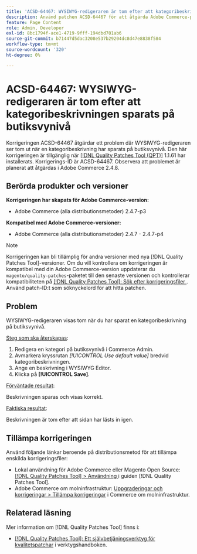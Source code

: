 ```yaml
---
title: 'ACSD-64467: WYSIWYG-redigeraren är tom efter att kategoribeskrivningen sparats på butiksvynivå'
description: Använd patchen ACSD-64467 för att åtgärda Adobe Commerce-problemet där WYSIWYG-redigeraren ser tom ut när du har sparat en kategoribeskrivning på butiksvynivå.
feature: Page Content
role: Admin, Developer
exl-id: 8bc1794f-ace1-4719-9fff-194dbd701ab6
source-git-commit: b71447d5dac3208e537b29204dc8d47e8838f584
workflow-type: tm+mt
source-wordcount: '320'
ht-degree: 0%

---
```


# ACSD-64467: WYSIWYG-redigeraren är tom efter att kategoribeskrivningen sparats på butiksvynivå

Korrigeringen ACSD-64467 åtgärdar ett problem där WYSIWYG-redigeraren ser tom ut när en kategoribeskrivning har sparats på butiksvynivå. Den här korrigeringen är tillgänglig när [[!DNL Quality Patches Tool (QPT)]](/help/tools/quality-patches-tool/quality-patches-tool-to-self-serve-quality-patches.md) 1.1.61 har installerats. Korrigerings-ID är ACSD-64467. Observera att problemet är planerat att åtgärdas i Adobe Commerce 2.4.8.

## Berörda produkter och versioner

**Korrigeringen har skapats för Adobe Commerce-version:**

* Adobe Commerce (alla distributionsmetoder) 2.4.7-p3

**Kompatibel med Adobe Commerce-versioner:**

* Adobe Commerce (alla distributionsmetoder) 2.4.7 - 2.4.7-p4

>[!NOTE]
>
>Korrigeringen kan bli tillämplig för andra versioner med nya [!DNL Quality Patches Tool]-versioner. Om du vill kontrollera om korrigeringen är kompatibel med din Adobe Commerce-version uppdaterar du `magento/quality-patches`-paketet till den senaste versionen och kontrollerar kompatibiliteten på [[!DNL Quality Patches Tool]: Sök efter korrigeringsfiler ](https://experienceleague.adobe.com/tools/commerce-quality-patches/index.html?lang=sv-SE). Använd patch-ID:t som söknyckelord för att hitta patchen.

## Problem

WYSIWYG-redigeraren visas tom när du har sparat en kategoribeskrivning på butiksvynivå.

<u>Steg som ska återskapas</u>:

1. Redigera en kategori på butiksvynivå i Commerce Admin.
1. Avmarkera kryssrutan *[!UICONTROL Use default value]* bredvid kategoribeskrivningen.
1. Ange en beskrivning i WYSIWYG Editor.
1. Klicka på **[!UICONTROL Save]**.

<u>Förväntade resultat</u>:

Beskrivningen sparas och visas korrekt.

<u>Faktiska resultat</u>:

Beskrivningen är tom efter att sidan har lästs in igen.

## Tillämpa korrigeringen

Använd följande länkar beroende på distributionsmetod för att tillämpa enskilda korrigeringsfiler:

* Lokal användning för Adobe Commerce eller Magento Open Source: [[!DNL Quality Patches Tool] > Användning ](/help/tools/quality-patches-tool/usage.md) i guiden [!DNL Quality Patches Tool].
* Adobe Commerce om molninfrastruktur: [Uppgraderingar och korrigeringar > Tillämpa korrigeringar](https://experienceleague.adobe.com/docs/commerce-cloud-service/user-guide/develop/upgrade/apply-patches.html?lang=sv-SE) i Commerce om molninfrastruktur.

## Relaterad läsning

Mer information om [!DNL Quality Patches Tool] finns i:

* [[!DNL Quality Patches Tool]: Ett självbetjäningsverktyg för kvalitetspatchar](/help/tools/quality-patches-tool/quality-patches-tool-to-self-serve-quality-patches.md) i verktygshandboken.
